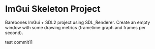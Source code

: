 # ImGui Skeleton Project

Barebones ImGui + SDL2 project using SDL_Renderer. Create an empty window with some drawing metrics (frametime graph and frames per second).

test commit11